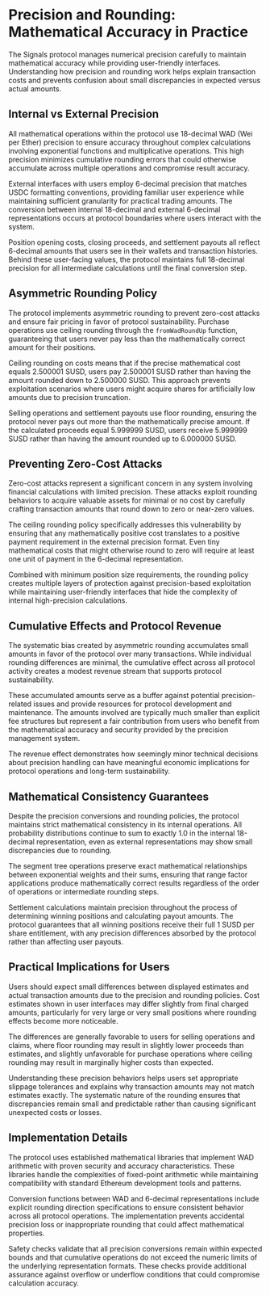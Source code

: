 # Precision and Rounding: Mathematical Accuracy in Practice

The Signals protocol manages numerical precision carefully to maintain mathematical accuracy while providing user-friendly interfaces. Understanding how precision and rounding work helps explain transaction costs and prevents confusion about small discrepancies in expected versus actual amounts.

## Internal vs External Precision

All mathematical operations within the protocol use 18-decimal WAD (Wei per Ether) precision to ensure accuracy throughout complex calculations involving exponential functions and multiplicative operations. This high precision minimizes cumulative rounding errors that could otherwise accumulate across multiple operations and compromise result accuracy.

External interfaces with users employ 6-decimal precision that matches USDC formatting conventions, providing familiar user experience while maintaining sufficient granularity for practical trading amounts. The conversion between internal 18-decimal and external 6-decimal representations occurs at protocol boundaries where users interact with the system.

Position opening costs, closing proceeds, and settlement payouts all reflect 6-decimal amounts that users see in their wallets and transaction histories. Behind these user-facing values, the protocol maintains full 18-decimal precision for all intermediate calculations until the final conversion step.

## Asymmetric Rounding Policy

The protocol implements asymmetric rounding to prevent zero-cost attacks and ensure fair pricing in favor of protocol sustainability. Purchase operations use ceiling rounding through the `fromWadRoundUp` function, guaranteeing that users never pay less than the mathematically correct amount for their positions.

Ceiling rounding on costs means that if the precise mathematical cost equals 2.500001 SUSD, users pay 2.500001 SUSD rather than having the amount rounded down to 2.500000 SUSD. This approach prevents exploitation scenarios where users might acquire shares for artificially low amounts due to precision truncation.

Selling operations and settlement payouts use floor rounding, ensuring the protocol never pays out more than the mathematically precise amount. If the calculated proceeds equal 5.999999 SUSD, users receive 5.999999 SUSD rather than having the amount rounded up to 6.000000 SUSD.

## Preventing Zero-Cost Attacks

Zero-cost attacks represent a significant concern in any system involving financial calculations with limited precision. These attacks exploit rounding behaviors to acquire valuable assets for minimal or no cost by carefully crafting transaction amounts that round down to zero or near-zero values.

The ceiling rounding policy specifically addresses this vulnerability by ensuring that any mathematically positive cost translates to a positive payment requirement in the external precision format. Even tiny mathematical costs that might otherwise round to zero will require at least one unit of payment in the 6-decimal representation.

Combined with minimum position size requirements, the rounding policy creates multiple layers of protection against precision-based exploitation while maintaining user-friendly interfaces that hide the complexity of internal high-precision calculations.

## Cumulative Effects and Protocol Revenue

The systematic bias created by asymmetric rounding accumulates small amounts in favor of the protocol over many transactions. While individual rounding differences are minimal, the cumulative effect across all protocol activity creates a modest revenue stream that supports protocol sustainability.

These accumulated amounts serve as a buffer against potential precision-related issues and provide resources for protocol development and maintenance. The amounts involved are typically much smaller than explicit fee structures but represent a fair contribution from users who benefit from the mathematical accuracy and security provided by the precision management system.

The revenue effect demonstrates how seemingly minor technical decisions about precision handling can have meaningful economic implications for protocol operations and long-term sustainability.

## Mathematical Consistency Guarantees

Despite the precision conversions and rounding policies, the protocol maintains strict mathematical consistency in its internal operations. All probability distributions continue to sum to exactly 1.0 in the internal 18-decimal representation, even as external representations may show small discrepancies due to rounding.

The segment tree operations preserve exact mathematical relationships between exponential weights and their sums, ensuring that range factor applications produce mathematically correct results regardless of the order of operations or intermediate rounding steps.

Settlement calculations maintain precision throughout the process of determining winning positions and calculating payout amounts. The protocol guarantees that all winning positions receive their full 1 SUSD per share entitlement, with any precision differences absorbed by the protocol rather than affecting user payouts.

## Practical Implications for Users

Users should expect small differences between displayed estimates and actual transaction amounts due to the precision and rounding policies. Cost estimates shown in user interfaces may differ slightly from final charged amounts, particularly for very large or very small positions where rounding effects become more noticeable.

The differences are generally favorable to users for selling operations and claims, where floor rounding may result in slightly lower proceeds than estimates, and slightly unfavorable for purchase operations where ceiling rounding may result in marginally higher costs than expected.

Understanding these precision behaviors helps users set appropriate slippage tolerances and explains why transaction amounts may not match estimates exactly. The systematic nature of the rounding ensures that discrepancies remain small and predictable rather than causing significant unexpected costs or losses.

## Implementation Details

The protocol uses established mathematical libraries that implement WAD arithmetic with proven security and accuracy characteristics. These libraries handle the complexities of fixed-point arithmetic while maintaining compatibility with standard Ethereum development tools and patterns.

Conversion functions between WAD and 6-decimal representations include explicit rounding direction specifications to ensure consistent behavior across all protocol operations. The implementation prevents accidental precision loss or inappropriate rounding that could affect mathematical properties.

Safety checks validate that all precision conversions remain within expected bounds and that cumulative operations do not exceed the numeric limits of the underlying representation formats. These checks provide additional assurance against overflow or underflow conditions that could compromise calculation accuracy.
